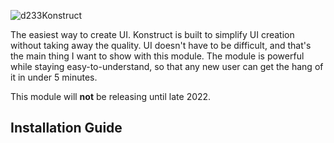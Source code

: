 ![d233Konstruct](https://user-images.githubusercontent.com/41105425/123969336-695f5f80-d9b8-11eb-869e-5234d0e35b6d.png)

The easiest way to create UI.
Konstruct is built to simplify UI creation without taking away the quality. UI doesn't have to be difficult, and that's the main thing I want to show with this module.
The module is powerful while staying easy-to-understand, so that any new user can get the hang of it in under 5 minutes.

This module will **not** be releasing until late 2022.

Installation Guide
------
